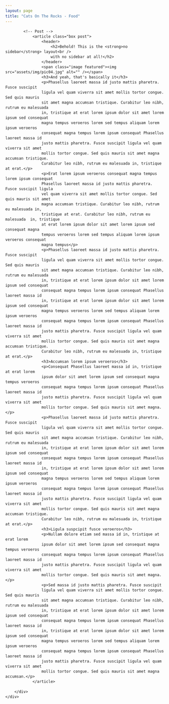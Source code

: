 ```yaml
---
layout: page
title: "Cats On The Rocks - Food"
---
```

<!-- Main -->
<div id="main-wrapper">
	<div id="main" class="container">
		<div id="content">

			<!-- Post -->
				<article class="box post">
					<header>
						<h2>Behold! This is the <strong>no sidebar</strong> layout<br />
						with no sidebar at all!</h2>
					</header>
					<span class="image featured"><img src="assets/img/pic04.jpg" alt="" /></span>
					<h3>And yeah, that's basically it</h3>
					<p>Phasellus laoreet massa id justo mattis pharetra. Fusce suscipit
					ligula vel quam viverra sit amet mollis tortor congue. Sed quis mauris
					sit amet magna accumsan tristique. Curabitur leo nibh, rutrum eu malesuada
					in, tristique at erat lorem ipsum dolor sit amet lorem ipsum sed consequat
					magna tempus veroeros lorem sed tempus aliquam lorem ipsum veroeros
					consequat magna tempus lorem ipsum consequat Phasellus laoreet massa id
					justo mattis pharetra. Fusce suscipit ligula vel quam viverra sit amet
					mollis tortor congue. Sed quis mauris sit amet magna accumsan tristique.
					Curabitur leo nibh, rutrum eu malesuada in, tristique at erat.</p>
					<p>Erat lorem ipsum veroeros consequat magna tempus lorem ipsum consequat
					Phasellus laoreet massa id justo mattis pharetra. Fusce suscipit ligula
					vel quam viverra sit amet mollis tortor congue. Sed quis mauris sit amet
					magna accumsan tristique. Curabitur leo nibh, rutrum eu malesuada in,
					tristique at erat. Curabitur leo nibh, rutrum eu malesuada  in, tristique
					at erat lorem ipsum dolor sit amet lorem ipsum sed consequat magna
					tempus veroeros lorem sed tempus aliquam lorem ipsum veroeros consequat
					magna tempus</p>
					<p>Phasellus laoreet massa id justo mattis pharetra. Fusce suscipit
					ligula vel quam viverra sit amet mollis tortor congue. Sed quis mauris
					sit amet magna accumsan tristique. Curabitur leo nibh, rutrum eu malesuada
					in, tristique at erat lorem ipsum dolor sit amet lorem ipsum sed consequat
					consequat magna tempus lorem ipsum consequat Phasellus laoreet massa id
					in, tristique at erat lorem ipsum dolor sit amet lorem ipsum sed consequat
					magna tempus veroeros lorem sed tempus aliquam lorem ipsum veroeros
					consequat magna tempus lorem ipsum consequat Phasellus laoreet massa id
					justo mattis pharetra. Fusce suscipit ligula vel quam viverra sit amet
					mollis tortor congue. Sed quis mauris sit amet magna accumsan tristique.
					Curabitur leo nibh, rutrum eu malesuada in, tristique at erat.</p>
					<h3>Accumsan lorem ipsum veroeros</h3>
					<p>Consequat Phasellus laoreet massa id in, tristique at erat lorem
					ipsum dolor sit amet lorem ipsum sed consequat magna tempus veroeros
					consequat magna tempus lorem ipsum consequat Phasellus laoreet massa id
					justo mattis pharetra. Fusce suscipit ligula vel quam viverra sit amet
					mollis tortor congue. Sed quis mauris sit amet magna.</p>
					<p>Phasellus laoreet massa id justo mattis pharetra. Fusce suscipit
					ligula vel quam viverra sit amet mollis tortor congue. Sed quis mauris
					sit amet magna accumsan tristique. Curabitur leo nibh, rutrum eu malesuada
					in, tristique at erat lorem ipsum dolor sit amet lorem ipsum sed consequat
					consequat magna tempus lorem ipsum consequat Phasellus laoreet massa id
					in, tristique at erat lorem ipsum dolor sit amet lorem ipsum sed consequat
					magna tempus veroeros lorem sed tempus aliquam lorem ipsum veroeros
					consequat magna tempus lorem ipsum consequat Phasellus laoreet massa id
					justo mattis pharetra. Fusce suscipit ligula vel quam viverra sit amet
					mollis tortor congue. Sed quis mauris sit amet magna accumsan tristique.
					Curabitur leo nibh, rutrum eu malesuada in, tristique at erat.</p>
					<h3>Ligula suspcipit fusce veroeros</h3>
					<p>Nullam dolore etiam sed massa id in, tristique at erat lorem
					ipsum dolor sit amet lorem ipsum sed consequat magna tempus veroeros
					consequat magna tempus lorem ipsum consequat Phasellus laoreet massa id
					justo mattis pharetra. Fusce suscipit ligula vel quam viverra sit amet
					mollis tortor congue. Sed quis mauris sit amet magna.</p>
					<p>Sed massa id justo mattis pharetra. Fusce suscipit
					ligula vel quam viverra sit amet mollis tortor congue. Sed quis mauris
					sit amet magna accumsan tristique. Curabitur leo nibh, rutrum eu malesuada
					in, tristique at erat lorem ipsum dolor sit amet lorem ipsum sed consequat
					consequat magna tempus lorem ipsum consequat Phasellus laoreet massa id
					in, tristique at erat lorem ipsum dolor sit amet lorem ipsum sed consequat
					magna tempus veroeros lorem sed tempus aliquam lorem ipsum veroeros
					consequat magna tempus lorem ipsum consequat Phasellus laoreet massa id
					justo mattis pharetra. Fusce suscipit ligula vel quam viverra sit amet
					mollis tortor congue. Sed quis mauris sit amet magna accumsan.</p>
				</article>

		</div>
	</div>
